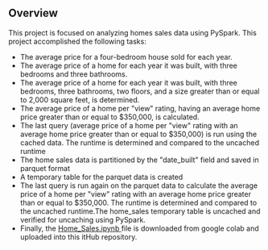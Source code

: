 ## Overview 

This project is focused on analyzing homes sales data using PySpark. This project accomplished the following tasks:

- The average price for a four-bedroom house sold for each year.
- The average price of a home for each year it was built, with three bedrooms and three bathrooms.
- The average price of a home for each year it was built, with three bedrooms, three bathrooms, two floors, and a size greater than or equal to 2,000 square feet, is determined. 
- The average price of a home per "view" rating, having an average home price greater than or equal to $350,000, is calculated. 
- The last query (average price of a home per "view" rating with an average home price greater than or equal to $350,000) is run using the cached data. The runtime is determined and compared to the uncached runtime
- The home sales data is partitioned by the "date_built" field and saved in parquet format
- A temporary table for the parquet data is created
- The last query is run again on the parquet data to calculate the average price of a home per "view" rating with an average home price greater than or equal to $350,000. The runtime is determined and compared
   to the uncached runtime.The home_sales temporary table is uncached and verified for uncaching using PySpark.
- Finally, the <a href="https://github.com/ElleNaazB/HomeSales/blob/main/Home_Sales.ipynb.ipynb"> Home_Sales.ipynb </a> file is downloaded from google colab and uploaded into this itHub repository.
